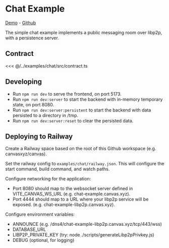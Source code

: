 # Chat Example

[Demo](https://chat-example.canvas.xyz/) - [Github](https://github.com/canvasxyz/canvas/tree/main/examples/chat)

The simple chat example implements a public messaging room over libp2p, with a persistence server.

## Contract

<<< @/../examples/chat/src/contract.ts

## Developing

- Run `npm run dev` to serve the frontend, on port 5173.
- Run `npm run dev:server` to start the backend with in-memory temporary state, on port 8080.
- Run `npm run dev:server:persistent` to start the backend with data persisted to a directory in /tmp.
- Run `npm run dev:server:reset` to clear the persisted data.

## Deploying to Railway

Create a Railway space based on the root of this Github workspace
(e.g. canvasxyz/canvas).

Set the railway config to `examples/chat/railway.json`. This will
configure the start command, build command, and watch paths.

Configure networking for the application:
- Port 8080 should map to the websocket server defined in VITE_CANVAS_WS_URL (e.g. chat-example.canvas.xyz).
- Port 4444 should map to a URL where your libp2p service will be exposed. (e.g. chat-example-libp2p.canvas.xyz).

Configure environment variables:
- ANNOUNCE (e.g. /dns4/chat-example-libp2p.canvas.xyz/tcp/443/wss)
- DATABASE_URL
- LIBP2P_PRIVATE_KEY (try: node ./scripts/generateLibp2pPrivkey.js)
- DEBUG (optional, for logging)